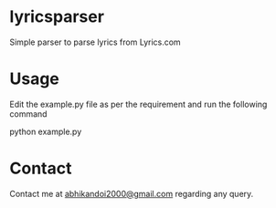 lyricsparser
============

Simple parser to parse lyrics from Lyrics.com

Usage
============

Edit the example.py file as per the requirement and run the following command

python example.py

Contact
============

Contact me at abhikandoi2000@gmail.com regarding any query.